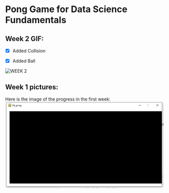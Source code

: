 # Pong Game for Data Science Fundamentals

## Week 2 GIF:
   - [x] Added Collision
   - [x] Added Ball
    
    
![WEEK 2](http://g.recordit.co/T4iKGvwGza.gif)
    

## Week 1 pictures: 
   Here is the image of the progress in the first week:
    ![Pong Week 1](ponggame.jpg)
 
